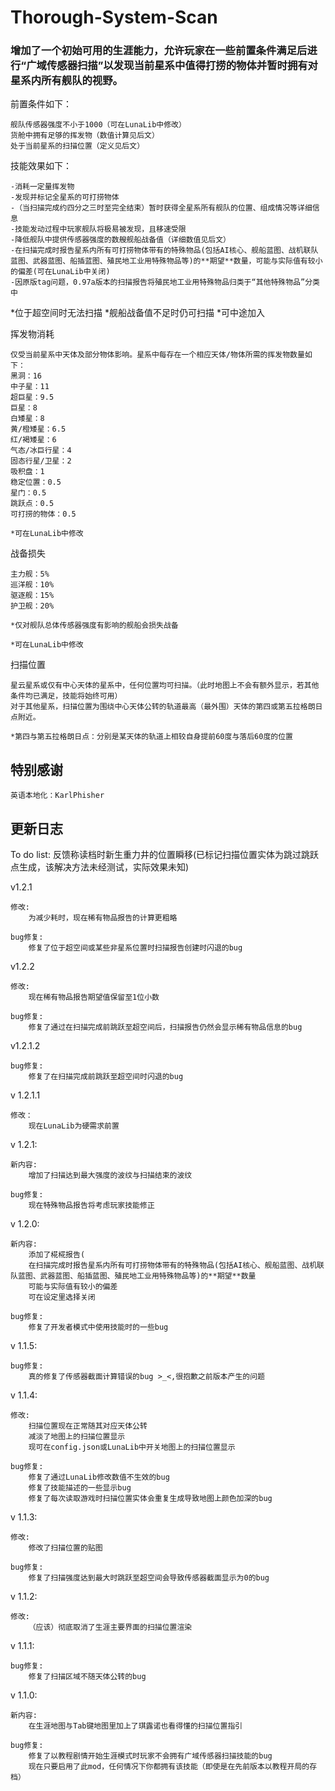 # Thorough-System-Scan

### 增加了一个初始可用的生涯能力，允许玩家在一些前置条件满足后进行“广域传感器扫描”以发现当前星系中值得打捞的物体并暂时拥有对星系内所有舰队的视野。

前置条件如下：

	舰队传感器强度不小于1000（可在LunaLib中修改）
	货舱中拥有足够的挥发物（数值计算见后文）
	处于当前星系的扫描位置（定义见后文）

技能效果如下：

	-消耗一定量挥发物
	-发现并标记全星系的可打捞物体
	-（当扫描完成约四分之三时至完全结束）暂时获得全星系所有舰队的位置、组成情况等详细信息
	-技能发动过程中玩家舰队将极易被发现，且移速受限
	-降低舰队中提供传感器强度的数艘舰船战备值（详细数值见后文）
	-在扫描完成时报告星系内所有可打捞物体带有的特殊物品(包括AI核心、舰船蓝图、战机联队蓝图、武器蓝图、船插蓝图、殖民地工业用特殊物品等)的**期望**数量，可能与实际值有较小的偏差(可在LunaLib中关闭)
	-因原版tag问题，0.97a版本的扫描报告将殖民地工业用特殊物品归类于“其他特殊物品”分类中

*位于超空间时无法扫描
*舰船战备值不足时仍可扫描
*可中途加入

挥发物消耗

	仅受当前星系中天体及部分物体影响。星系中每存在一个相应天体/物体所需的挥发物数量如下：
	黑洞：16
	中子星：11
	超巨星：9.5
	巨星：8
	白矮星：8
	黄/橙矮星：6.5
	红/褐矮星：6
	气态/冰巨行星：4
	固态行星/卫星：2
	吸积盘：1
	稳定位置：0.5
	星门：0.5
	跳跃点：0.5
	可打捞的物体：0.5
	
	*可在LunaLib中修改

战备损失

	主力舰：5%
	巡洋舰：10%
	驱逐舰：15%
	护卫舰：20%
	
	*仅对舰队总体传感器强度有影响的舰船会损失战备
	
	*可在LunaLib中修改

扫描位置

	星云星系或仅有中心天体的星系中，任何位置均可扫描。（此时地图上不会有额外显示，若其他条件均已满足，技能将始终可用）
	对于其他星系，扫描位置为围绕中心天体公转的轨道最高（最外围）天体的第四或第五拉格朗日点附近。
	
	*第四与第五拉格朗日点：分别是某天体的轨道上相较自身提前60度与落后60度的位置


## 特别感谢
	英语本地化：KarlPhisher


## 更新日志

To do list:
	反馈称读档时新生重力井的位置瞬移(已标记扫描位置实体为跳过跳跃点生成，该解决方法未经测试，实际效果未知)

v1.2.1

	修改:
		为减少耗时，现在稀有物品报告的计算更粗略

	bug修复:
		修复了位于超空间或某些非星系位置时扫描报告创建时闪退的bug

v1.2.2

	修改:
		现在稀有物品报告期望值保留至1位小数

	bug修复:
		修复了通过在扫描完成前跳跃至超空间后，扫描报告仍然会显示稀有物品信息的bug

v1.2.1.2

	bug修复:
		修复了在扫描完成前跳跃至超空间时闪退的bug

v 1.2.1.1

	修改：
		现在LunaLib为硬需求前置

v 1.2.1:

	新内容:
		增加了扫描达到最大强度的波纹与扫描结束的波纹

	bug修复:
		现在特殊物品报告将考虑玩家技能修正

v 1.2.0:

	新内容:
		添加了椛椛报告(
		在扫描完成时报告星系内所有可打捞物体带有的特殊物品(包括AI核心、舰船蓝图、战机联队蓝图、武器蓝图、船插蓝图、殖民地工业用特殊物品等)的**期望**数量
		可能与实际值有较小的偏差
		可在设定里选择关闭

	bug修复:
		修复了开发者模式中使用技能时的一些bug


v 1.1.5:

    bug修复:
        真的修复了传感器截面计算错误的bug >_<,很抱歉之前版本产生的问题

v 1.1.4:

    修改:
        扫描位置现在正常随其对应天体公转
        减淡了地图上的扫描位置显示
        现可在config.json或LunaLib中开关地图上的扫描位置显示

    bug修复:
        修复了通过LunaLib修改数值不生效的bug
        修复了技能描述的一些显示bug
        修复了每次读取游戏时扫描位置实体会重复生成导致地图上颜色加深的bug

v 1.1.3:

    修改:
        修改了扫描位置的贴图

    bug修复:
        修复了扫描强度达到最大时跳跃至超空间会导致传感器截面显示为0的bug

v 1.1.2:

    修改:
        （应该）彻底取消了生涯主要界面的扫描位置渲染

v 1.1.1:

    bug修复:
        修复了扫描区域不随天体公转的bug

v 1.1.0:

    新内容:
        在生涯地图与Tab键地图里加上了琪露诺也看得懂的扫描位置指引

    bug修复:
        修复了以教程剧情开始生涯模式时玩家不会拥有广域传感器扫描技能的bug
        现在只要启用了此mod，任何情况下你都拥有该技能（即使是在先前版本以教程开局的存档）